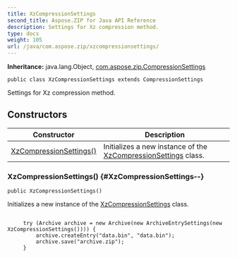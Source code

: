 ```yaml
---
title: XzCompressionSettings
second_title: Aspose.ZIP for Java API Reference
description: Settings for Xz compression method.
type: docs
weight: 105
url: /java/com.aspose.zip/xzcompressionsettings/
---
```


**Inheritance:**
java.lang.Object, [com.aspose.zip.CompressionSettings](../../com.aspose.zip/compressionsettings)
```
public class XzCompressionSettings extends CompressionSettings
```

Settings for Xz compression method.
## Constructors

| Constructor | Description |
| --- | --- |
| [XzCompressionSettings()](#XzCompressionSettings--) | Initializes a new instance of the [XzCompressionSettings](../../com.aspose.zip/xzcompressionsettings) class. |
### XzCompressionSettings() {#XzCompressionSettings--}
```
public XzCompressionSettings()
```


Initializes a new instance of the [XzCompressionSettings](../../com.aspose.zip/xzcompressionsettings) class.

```

     try (Archive archive = new Archive(new ArchiveEntrySettings(new XzCompressionSettings()))) {
         archive.createEntry("data.bin", "data.bin");
         archive.save("archive.zip");
     }
 
```



